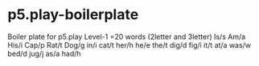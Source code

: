 # p5.play-boilerplate
Boiler plate for p5.play
Level-1 =20 words (2letter and 3letter)
Is/s
Am/a
His/i
Cap/p
Rat/t
Dog/g
in/i
cat/t
her/h
he/e
the/t
dig/d
fig/i
it/t
at/a 
was/w
bed/d
jug/j
as/a
had/h